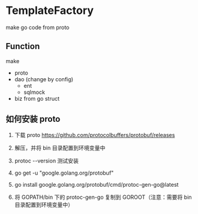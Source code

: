 # TemplateFactory

make go code from proto

## Function

make

- proto
- dao (change by config)
  - ent
  - sqlmock
- biz
  from go struct

## 如何安装 proto

1. 下载 proto https://github.com/protocolbuffers/protobuf/releases
2. 解压，并将 bin 目录配置到环境变量中
3. protoc --version 测试安装

4. go get -u "google.golang.org/protobuf"
5. go install google.golang.org/protobuf/cmd/protoc-gen-go@latest
6. 将 GOPATH/bin 下的 protoc-gen-go 复制到 GOROOT（注意：需要将 bin 目录配置到环境变量中）
